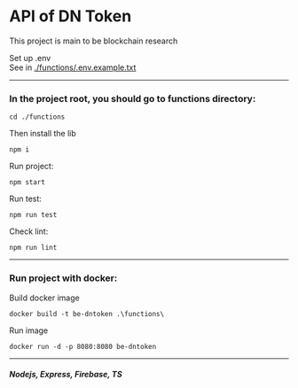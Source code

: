 # API of DN Token

This project is main to be blockchain research

Set up .env\
See in [./functions/.env.example.txt](https://github.com/t3201v/dntoken-backend/blob/main/functions/.env.example.txt)

---

### In the project root, you should go to **functions** directory:

```
cd ./functions
```

Then install the lib

```
npm i
```

Run project:

```
npm start
```

Run test:

```
npm run test
```

Check lint:

```
npm run lint
```

---

### Run project with docker:

Build docker image

```
docker build -t be-dntoken .\functions\
```

Run image

```
docker run -d -p 8080:8080 be-dntoken
```

---

##### Nodejs, Express, Firebase, TS
